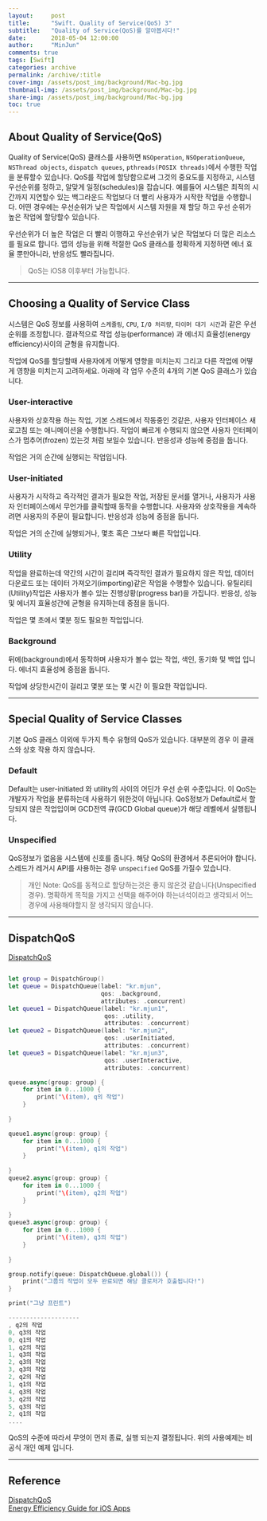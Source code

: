 ```yaml
---
layout:     post
title:      "Swift. Quality of Service(QoS) 3"
subtitle:   "Quality of Service(QoS)를 알아봅시다!"
date:       2018-05-04 12:00:00
author:     "MinJun"
comments: true 
tags: [Swift]
categories: archive
permalink: /archive/:title
cover-img: /assets/post_img/background/Mac-bg.jpg
thumbnail-img: /assets/post_img/background/Mac-bg.jpg
share-img: /assets/post_img/background/Mac-bg.jpg
toc: true
---
```


## About Quality of Service(QoS)  
 
 Quality of Service(QoS) 클래스를 사용하면 `NSOperation`, `NSOperationQueue`, `NSThread objects`, `dispatch queues`, `pthreads(POSIX threads)`에서 수행한 작업을 분류할수 있습니다. 
 QoS를 작업에 할당함으로써 그것의 중요도를 지정하고, 시스템 우선순위를 정하고, 알맞게 일정(schedules)을 잡습니다. 예를들어 시스템은 최적의 시간까지 지연할수 있는 백그라운드 작업보다 더 빨리 사용자가 시작한 작업을 수행합니다.
어떤 경우에는 우선순위가 낮은 작업에서 시스템 자원을 재 할당 하고 우선 순위가 높은 작업에 할당할수 있습니다. 

우선순위가 더 높은 작업은 더 빨리 이행하고 우선순위가 낮은 작업보다 더 많은 리소스를 필요로 합니다. 앱의 성능을 위해 적절한 QoS 클래스를 정확하게 지정하면 에너 효율 뿐만아니라, 반응성도 빨라집니다. 

> QoS는 iOS8 이후부터 가능합니다. 

---

## Choosing a Quality of Service Class 

시스템은 QoS 정보를 사용하여 `스케줄링`, `CPU`, `I/O 처리량`, `타이머 대기 시간`과 같은 우선순위를 조정합니다. 
결과적으로 작업 성능(performance) 과 에너지 효율성(energy efficiency)사이의 균형을 유지합니다. 

작업에 QoS를 할당할때 사용자에게 어떻게 영향을 미치는지 그리고 다른 작업에 어떻게 영향을 미치는지 고려하세요. 아래에 각 업무 수준의 4개의 기본 QoS 클래스가 있습니다. 

### User-interactive 

사용자와 상호작용 하는 작업, 기본 스레드에서 작동중인 것같은, 사용자 인터페이스 새로고침 또는 애니메이션을 수행합니다. 작업이 빠르게 수행되지 않으면 사용자 인터페이스가 멈추어(frozen) 있는것 처럼 보일수 있습니다. 반응성과 성능에 중점을 둡니다. 

작업은 거의 순간에 실행되는 작업입니다.

### User-initiated

사용자가 시작하고 즉각적인 결과가 필요한 작업, 저장된 문서를 열거나, 사용자가 사용자 인터페이스에서 무언가를 클릭할때 동작을 수행합니다. 사용자와 상호작용을 계속하려면 사용자의 주문이 필요합니다. 반응성과 성능에 중점을 둡니다.

작업은 거의 순간에 실행되거나, 몇초 혹은 그보다 빠른 작업입니다. 

### Utility 

작업을 완료하는데 약간의 시간이 걸리며 즉각적인 결과가 필요하지 않은 작업, 데이터 다운로드 또는 데이터 가져오기(importing)같은 작업을 수행할수 있습니다. 유틸리티(Utility)작업은 사용자가 볼수 있는 진행상황(progress bar)을 가집니다. 반응성, 성능 및 에너지 효율성간에 균형을 유지하는데 중점을 둡니다. 

작업은 몇 초에서 몇분 정도 필요한 작업입니다.

### Background

뒤에(background)에서 동작하며 사용자가 볼수 없는 작업, 색인, 동기화 및 백업 입니다. 에너지 효율성에 중점을 둡니다.

작업에 상당한시간이 걸리고 몇분 또는 몇 시간 이 필요한 작업입니다. 

---

## Special Quality of Service Classes

기본 QoS 클래스 이외에 두가지 특수 유형의 QoS가 있습니다. 대부분의 경우 이 클래스와 상호 작용 하지 않습니다. 

### Default 

Default는 user-initiated 와 utility의 사이의 어딘가 우선 순위 수준입니다. 이 QoS는 개발자가 작업을 분류하는데 사용하기 위한것이 아닙니다. QoS정보가 Default로서 할당되지 않은 작업입이며 GCD전역 큐(GCD Global queue)가 해당 레벨에서 실행됩니다. 

### Unspecified

QoS정보가 없음을 시스템에 신호를 줍니다. 해당 QoS의 환경에서 추론되어야 합니다. 
스레드가 레거시 API를 사용하는 경우 `unspecified` QoS를 가질수 있습니다.

> 개인 Note: QoS를 동적으로 할당하는것은 좋지 않은것 같습니다(Unspecified 경우). 명확하게 목적을 가지고 선택을 해주어야 하는녀석이라고 생각되서 어느 경우에 사용해야할지 잘 생각되지 않습니다.

---

## DispatchQoS

[DispatchQoS](https://developer.apple.com/documentation/dispatch/dispatchqos)<br>

```swift

let group = DispatchGroup()
let queue = DispatchQueue(label: "kr.mjun",
                          qos: .background,
                          attributes: .concurrent)
let queue1 = DispatchQueue(label: "kr.mjun1",
                           qos: .utility,
                           attributes: .concurrent)
let queue2 = DispatchQueue(label: "kr.mjun2",
                           qos: .userInitiated,
                           attributes: .concurrent)
let queue3 = DispatchQueue(label: "kr.mjun3",
                           qos: .userInteractive,
                           attributes: .concurrent)

queue.async(group: group) {
    for item in 0...1000 {
        print("\(item), q의 작업")
    }
    
}

queue1.async(group: group) {
    for item in 0...1000 {
        print("\(item), q1의 작업")
    }
    
}
queue2.async(group: group) {
    for item in 0...1000 {
        print("\(item), q2의 작업")
    }
    
}
queue3.async(group: group) {
    for item in 0...1000 {
        print("\(item), q3의 작업")
    }
    
}

group.notify(queue: DispatchQueue.global()) {
    print("그룹의 작업이 모두 완료되면 해당 클로저가 호출됩니다!")
}

print("그냥 프린트")

--------------------
, q2의 작업
0, q3의 작업
0, q1의 작업
1, q2의 작업
1, q3의 작업
2, q3의 작업
3, q3의 작업
2, q2의 작업
1, q1의 작업
4, q3의 작업
3, q2의 작업
5, q3의 작업
2, q1의 작업
....
```


QoS의 수준에 따라서 무엇이 먼저 종료, 실행 되는지 결정됩니다. 위의 사용예제는 비공식 개인 예제 입니다. 


---

## Reference 

[DispatchQoS](https://developer.apple.com/documentation/dispatch/dispatchqos)<br>
[Energy Efficiency Guide for iOS Apps](https://developer.apple.com/library/content/documentation/Performance/Conceptual/EnergyGuide-iOS/PrioritizeWorkWithQoS.html)<br>
